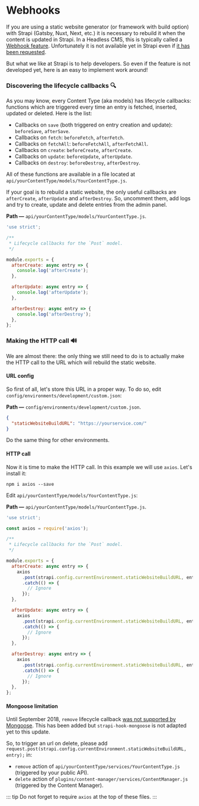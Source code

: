 # Webhooks

If you are using a static website generator (or framework with build option) with Strapi (Gatsby, Nuxt, Next, etc.) it is necessary to rebuild it when the content is updated in Strapi. In a Headless CMS, this is typically called a [Webhook feature](https://strapi.io/marketplace/webhooks). Unfortunately it is not available yet in Strapi even if [it has been requested](https://portal.productboard.com/strapi/c/27-webhooks).

But what we like at Strapi is to help developers. So even if the feature is not developed yet, here is an easy to implement work around!

### Discovering the lifecycle callbacks 🔍

As you may know, every Content Type (aka models) has lifecycle callbacks: functions which are triggered every time an entry is fetched, inserted, updated or deleted. Here is the list:

- Callbacks on `save` (both triggered on entry creation and update): `beforeSave`, `afterSave`.
- Callbacks on `fetch`: `beforeFetch`, `afterFetch`.
- Callbacks on `fetchAll`: `beforeFetchAll`, `afterFetchAll`.
- Callbacks on `create`: `beforeCreate`, `afterCreate`.
- Callbacks on `update`: `beforeUpdate`, `afterUpdate`.
- Callbacks on `destroy`: `beforeDestroy`, `afterDestroy`.

All of these functions are available in a file located at `api/yourContentType/models/YourContentType.js`.

If your goal is to rebuild a static website, the only useful callbacks are `afterCreate`, `afterUpdate` and `afterDestroy`. So, uncomment them, add logs and try to create, update and delete entries from the admin panel.

**Path —** `api/yourContentType/models/YourContentType.js`.

```js
'use strict';

/**
 * Lifecycle callbacks for the `Post` model.
 */

module.exports = {
  afterCreate: async entry => {
    console.log('afterCreate');
  },

  afterUpdate: async entry => {
    console.log('afterUpdate');
  },

  afterDestroy: async entry => {
    console.log('afterDestroy');
  },
};
```

### Making the HTTP call 🔊

We are almost there: the only thing we still need to do is to actually make the HTTP call to the URL which will rebuild the static website.

#### URL config

So first of all, let's store this URL in a proper way. To do so, edit `config/environments/development/custom.json`:

**Path —** `config/environments/development/custom.json`.

```json
{
  "staticWebsiteBuildURL": "https://yourservice.com/"
}
```

Do the same thing for other environments.

#### HTTP call

Now it is time to make the HTTP call. In this example we will use `axios`. Let's install it:

```
npm i axios --save
```

Edit `api/yourContentType/models/YourContentType.js`:

**Path —** `api/yourContentType/models/YourContentType.js`.

```js
'use strict';

const axios = require('axios');

/**
 * Lifecycle callbacks for the `Post` model.
 */

module.exports = {
  afterCreate: async entry => {
    axios
      .post(strapi.config.currentEnvironment.staticWebsiteBuildURL, entry)
      .catch(() => {
        // Ignore
      });
  },

  afterUpdate: async entry => {
    axios
      .post(strapi.config.currentEnvironment.staticWebsiteBuildURL, entry)
      .catch(() => {
        // Ignore
      });
  },

  afterDestroy: async entry => {
    axios
      .post(strapi.config.currentEnvironment.staticWebsiteBuildURL, entry)
      .catch(() => {
        // Ignore
      });
  },
};
```

#### Mongoose limitation

Until September 2018, `remove` lifecycle callback [was not supported by Mongoose](https://github.com/Automattic/mongoose/issues/3054). This has been added but `strapi-hook-mongoose` is not adapted yet to this update.

So, to trigger an url on delete, please add `request.post(strapi.config.currentEnvironment.staticWebsiteBuildURL, entry);` in:

- `remove` action of `api/yourContentType/services/YourContentType.js` (triggered by your public API).
- `delete` action of `plugins/content-manager/services/ContentManager.js` (triggered by the Content Manager).

::: tip
Do not forget to require `axios` at the top of these files.
:::
